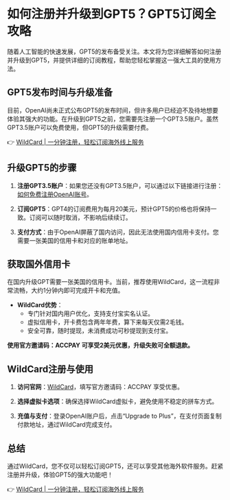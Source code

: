 # 如何注册并升级到GPT5？GPT5订阅全攻略

随着人工智能的快速发展，GPT5的发布备受关注。本文将为您详细解答如何注册并升级到GPT5，并提供详细的订阅教程，帮助您轻松掌握这一强大工具的使用方法。

## GPT5发布时间与升级准备

目前，OpenAI尚未正式公布GPT5的发布时间，但许多用户已经迫不及待地想要体验其强大的功能。在升级到GPT5之前，您需要先注册一个GPT3.5账户。虽然GPT3.5账户可以免费使用，但GPT5的升级需要付费。

👉 [WildCard | 一分钟注册，轻松订阅海外线上服务](https://bbtdd.com/WildCard)

## 升级GPT5的步骤

1. **注册GPT3.5账户**：如果您还没有GPT3.5账户，可以通过以下链接进行注册：[如何免费注册OpenAI账号](https://gptwanjia.com/gmail/)。

2. **订阅GPT5**：GPT4的订阅费用为每月20美元，预计GPT5的价格也将保持一致。订阅可以随时取消，不影响后续续订。

3. **支付方式**：由于OpenAI屏蔽了国内访问，因此无法使用国内信用卡支付。您需要一张美国的信用卡和对应的账单地址。

## 获取国外信用卡

在国内升级GPT需要一张美国的信用卡。当前，推荐使用WildCard，这一流程非常流畅，大约1分钟内即可完成开卡和充值。

- **WildCard优势**：
  - 专门针对国内用户优化，支持支付宝实名认证。
  - 虚拟信用卡，开卡费包含两年年费，算下来每天仅需2毛钱。
  - 安全可靠，随时提现，未消费成功可秒提现到支付宝。

**使用官方邀请码：ACCPAY 可享受2美元优惠，升级失败可全额退款。**

## WildCard注册与使用

1. **访问官网**：[WildCard](https://bbtdd.com/WildCard)，填写官方邀请码：ACCPAY 享受优惠。

2. **选择虚拟卡选项**：确保选择WildCard虚拟卡，避免使用不稳定的拼车方式。

3. **充值与支付**：登录OpenAI账户后，点击“Upgrade to Plus”，在支付页面复制付款地址，通过WildCard完成支付。

## 总结

通过WildCard，您不仅可以轻松订阅GPT5，还可以享受其他海外软件服务。赶紧注册并升级，体验GPT5的强大功能吧！

👉 [WildCard | 一分钟注册，轻松订阅海外线上服务](https://bbtdd.com/WildCard)